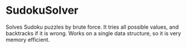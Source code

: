 # SudokuSolver

Solves Sudoku puzzles by brute force. It tries all possible values, and backtracks if it is wrong. Works on a single data structure, so it is very memory efficient.


